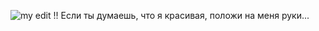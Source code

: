 ![my edit !!](https://github.com/Celestialdestiny/Celestialdestiny/assets/171634769/8c7a2777-33f5-4467-a22c-f6c2403df2bf)
Если ты думаешь, что я красивая, положи на меня руки...
